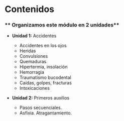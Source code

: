 # Contenidos

### ** Organizamos este módulo en 2 unidades**

*   **Unidad 1:** Accidentes
    *   Accidentes en los ojos
    *   Heridas
    *   Convulsiones
    *   Quemaduras
    *   Hipertermia, insolación
    *   Hemorragia
    *   Traumatismo bucodental
    *   Caídas, golpes, fracturas
    *   Intoxicaciones


*   **Unidad 2:** Primeros auxilios
    *   Pasos secuenciales.
    *   Asfixia. Atragantamiento.

